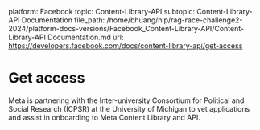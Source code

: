 platform: Facebook
topic: Content-Library-API
subtopic: Content-Library-API Documentation
file_path: /home/bhuang/nlp/rag-race-challenge2-2024/platform-docs-versions/Facebook_Content-Library-API/Content-Library-API Documentation.md
url: https://developers.facebook.com/docs/content-library-api/get-access

# Get access

Meta is partnering with the Inter-university Consortium for Political and Social Research (ICPSR) at the University of Michigan to vet applications and assist in onboarding to Meta Content Library and API.